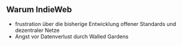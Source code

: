## Warum IndieWeb

* frustration über die bisherige Entwicklung offener Standards und dezentraler Netze
* Angst vor Datenverlust durch Walled Gardens
